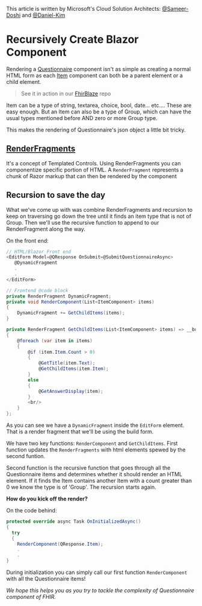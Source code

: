 This article is written by Microsoft's Cloud Solution Architects: [@Sameer-Doshi](https://github.com/SameerDoshi) and [@Daniel-Kim](https://github.com/i-am-dan)

# Recursively Create Blazor Component

Rendering a [Questionnaire](https://www.hl7.org/fhir/questionnaire.html) component isn't as simple as creating a normal HTML form as each [Item](https://www.hl7.org/fhir/questionnaire-definitions.html#Questionnaire.item) component can both be a parent element or a child element. 

> See it in action in our [FhirBlaze](https://github.com/microsoft/fhirblaze) repo

Item can be a type of string, textarea, choice, bool, date... etc.... These are easy enough. But an Item can also be a type of Group, which can have the usual types mentioned before AND zero or more Group type.

This makes the rendering of Questionnaire's json object a little bit tricky.

## [RenderFragments](https://www.syncfusion.com/faq/blazor/components/how-do-you-create-elements-dynamically-in-blazor)

It's a concept of Templated Controls. Using RenderFragments you can componentize specific portion of HTML. A `RenderFragment` represents a chunk of Razor markup that can then be rendered by the component

## Recursion to save the day

What we've come up with was combine RenderFragments and recursion to keep on traversing go down the tree until it finds an item type that is not of Group. Then we'll use the recursive function to append to our RenderFragment along the way.

On the front end:

``` C#
// HTML/Blazor Front end
<EditForm Model=@QResponse OnSubmit=@SubmitQuestionnaireAsync>
   @DynamicFragment
   .
   .
</EditForm>

// Frontend @code block
private RenderFragment DynamicFragment;
private void RenderComponent(List<ItemComponent> items)
{
    DynamicFragment += GetChildItems(items);       
}

private RenderFragment GetChildItems(List<ItemComponent> items) => __builder =>
{
    @foreach (var item in items)
    {
        @if (item.Item.Count > 0)
        {
            @GetTitle(item.Text);
            @GetChildItems(item.Item);
        }
        else
        {
            @GetAnswerDisplay(item);
        }
        <br/>
    }
};
```

As you can see we have a `DynamicFragment` inside the `EditForm` element. That is a render fragment that we'll be using the build form.

We have two key functions: `RenderComponent` and `GetChildItems`. First function updates the `RenderFragments` with html elements spewed by the second funtion.

Second function is the recursive function that goes through all the Questionnaire items and determines whether it should render an HTML element. If it finds the Item contains another Item with a count greater than 0 we know the type is of 'Group'. The recursion starts again.

**How do you kick off the render?**

On the code behind:

``` C#
protected override async Task OnInitializedAsync()
{
  try
  {
    RenderComponent(QResponse.Item);
    .
    .
}
```

During initialization you can simply call our first function `RenderComponent` with all the Questionnaire items!

_We hope this helps you as you try to tackle the complexity of Questionnaire component of FHIR._


